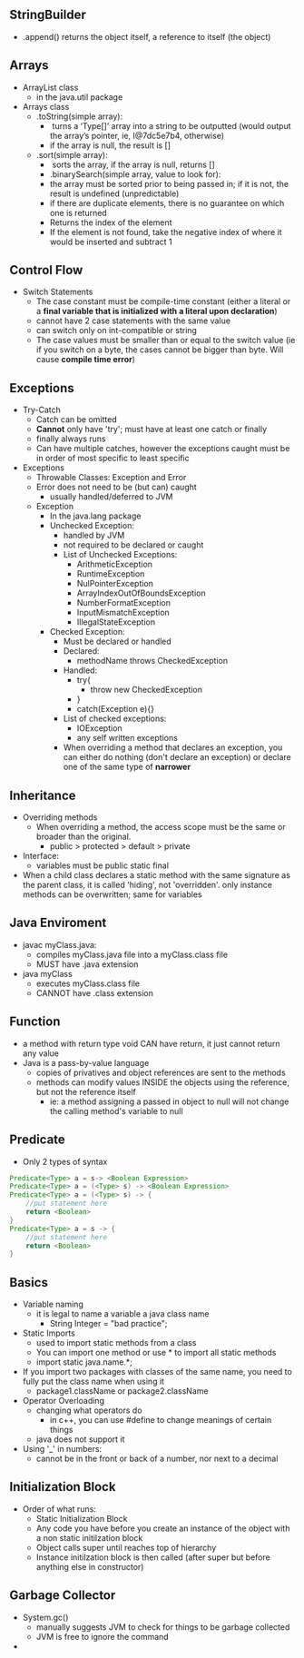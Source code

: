## StringBuilder

- .append() returns the object itself, a reference to itself (the object)
    
## Arrays
- ArrayList class
	- in the java.util package
- Arrays class 
	- .toString(simple array):
		-  turns a ‘Type[]’ array into a string to be outputted (would output the array’s pointer, ie, I@7dc5e7b4, otherwise)
		- if the array is null, the result is []
	- .sort(simple array):
		-  sorts the array, if the array is null, returns []
		- .binarySearch(simple array, value to look for):
		- the array must be sorted prior to being passed in; if it is not, the result is undefined (unpredictable)
		- if there are duplicate elements, there is no guarantee on which one is returned
		- Returns the index of the element
		- If the element is not found, take the negative index of where it would be inserted and subtract 1
## Control Flow
- Switch Statements
	- The case constant must be compile-time constant (either a literal or a **final variable that is initialized with a literal upon declaration**)
	- cannot have 2 case statements with the same value
	- can switch only on int-compatible or string 
	- The case values must be smaller than or equal to the switch value (ie if you switch on a byte, the cases cannot be bigger than byte. Will cause **compile time error**)

## Exceptions
- Try-Catch
	- Catch can be omitted
	- **Cannot** only have 'try'; must have at least one catch or finally
	- finally always runs
	- Can have multiple catches, however the exceptions caught must be in order of most specific to least specific
- Exceptions
	- Throwable Classes: Exception and Error
	- Error does not need to be (but can) caught
		- usually handled/deferred to JVM
	- Exception
		- In the java.lang package
		- Unchecked Exception:
			- handled by JVM
			- not required to be declared or caught
			- List of Unchecked Exceptions:
				- ArithmeticException
				- RuntimeException
				- NulPointerException
				- ArrayIndexOutOfBoundsException
				- NumberFormatException
				- InputMismatchException
				- IllegalStateException
		- Checked Exception:
			- Must be declared or handled
			- Declared: 
				- methodName throws CheckedException
			- Handled:
				- try{
					- throw new CheckedException
				- } 
				- catch(Exception e){}
			- List of checked exceptions:
				- IOException
				- any self written exceptions
			- When overriding a method that declares an exception, you can either do nothing (don't declare an exception) or declare one of the same type of **narrower**
## Inheritance
- Overriding methods
	- When overriding a method, the access scope must be the same or broader than the original. 
		- public > protected > default > private
- Interface:
	- variables must be public static final
- When a child class declares a static method with the same signature as the parent class, it is called 'hiding', not 'overridden'. only instance methods can be overwritten; same for variables

## Java Enviroment
- javac myClass.java:
	- compiles myClass.java file into a myClass.class file
	- MUST have .java extension
- java myClass
	- executes myClass.class file
	- CANNOT have .class extension
## Function
- a method with return type void CAN have return, it just cannot return any value
- Java is a pass-by-value language
	- copies of privatives and object references are sent to the methods
	- methods can modify values INSIDE the objects using the reference, but not the reference itself
		- ie: a method assigning a passed in object to null will not change the calling method's variable to null

## Predicate
- Only 2 types of syntax
```java
Predicate<Type> a = s-> <Boolean Expression>
Predicate<Type> a = (<Type> s) -> <Boolean Expression>
Predicate<Type> a = (<Type> s) -> {
	//put statement here
	return <Boolean>
}
Predicate<Type> a = s -> {
	//put statement here
	return <Boolean>
}
```

## Basics
- Variable naming
	- it is legal to name a variable a java class name
		- String Integer = "bad practice";
- Static Imports
	- used to import static methods from a class
	- You can import one method or use \* to import all static methods
	- import static java.name.\*;
- If you import two packages with classes of the same name, you need to fully put the class name when using it
	- package1.className or package2.className
- Operator Overloading
	- changing what operators do
		- in c++, you can use \#define to change meanings of certain things
	- java does not support it
- Using '\_' in numbers:
	- cannot be in the front or back of a number, nor next to a decimal

## Initialization Block
- Order of what runs:
	- Static Initialization Block
	- Any code you have before you create an instance of the object with a non static initilzation block 
	- Object calls super until reaches top of hierarchy
	- Instance initilzation block is then called (after super but before anything else in constructor)
## Garbage Collector
- System.gc()
	- manually suggests JVM to check for things to be garbage collected
	- JVM is free to ignore the command
- 
